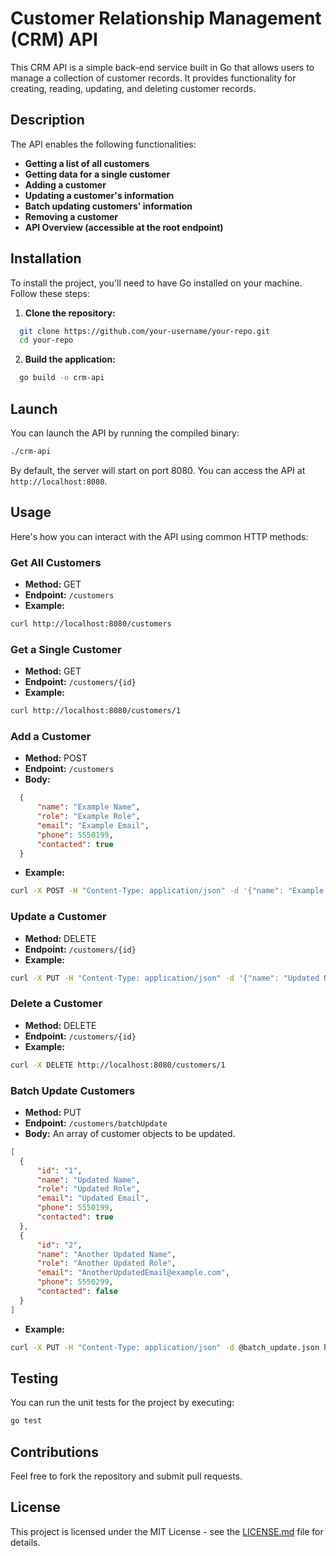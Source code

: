 # Customer Relationship Management (CRM) API

This CRM API is a simple back-end service built in Go that allows users to manage a collection of customer records. It provides functionality for creating, reading, updating, and deleting customer records.

## Description

The API enables the following functionalities:

- **Getting a list of all customers**
- **Getting data for a single customer**
- **Adding a customer**
- **Updating a customer's information**
- **Batch updating customers' information**
- **Removing a customer**
- **API Overview (accessible at the root endpoint)**


## Installation

To install the project, you'll need to have Go installed on your machine. Follow these steps:

1. **Clone the repository:**

 ```bash
   git clone https://github.com/your-username/your-repo.git
   cd your-repo
 ```

2. **Build the application:**

 ```bash
   go build -o crm-api
 ```

## Launch

You can launch the API by running the compiled binary:

```bash
./crm-api
```

By default, the server will start on port 8080. You can access the API at `http://localhost:8080`.

## Usage

Here's how you can interact with the API using common HTTP methods:

### Get All Customers

- **Method:** GET
- **Endpoint:** `/customers`
- **Example:**

```bash
curl http://localhost:8080/customers
```

### Get a Single Customer

- **Method:** GET
- **Endpoint:** `/customers/{id}`
- **Example:**

```bash
curl http://localhost:8080/customers/1
```
### Add a Customer

- **Method:** POST
- **Endpoint:** `/customers`
- **Body:**

```json
  {
      "name": "Example Name",
      "role": "Example Role",
      "email": "Example Email",
      "phone": 5550199,
      "contacted": true
  }
```
- **Example:**

```bash
curl -X POST -H "Content-Type: application/json" -d '{"name": "Example Name", "role": "Example Role", "email": "Example Email", "phone": 5550199, "contacted": true}' http://localhost:8080/customers
```
### Update a Customer

- **Method:** DELETE
- **Endpoint:** `/customers/{id}`
- **Example:**

```bash
curl -X PUT -H "Content-Type: application/json" -d '{"name": "Updated Name", "role": "Updated Role", "email": "Updated Email", "phone": 5550199, "contacted": true}' http://localhost:8080/customers/1
```

### Delete a Customer

- **Method:** DELETE
- **Endpoint:** `/customers/{id}`
- **Example:**

```bash
curl -X DELETE http://localhost:8080/customers/1
```

### Batch Update Customers

- **Method:** PUT
- **Endpoint:** `/customers/batchUpdate`
- **Body:** An array of customer objects to be updated.

```json
[
  {
      "id": "1",
      "name": "Updated Name",
      "role": "Updated Role",
      "email": "Updated Email",
      "phone": 5550199,
      "contacted": true
  },
  {
      "id": "2",
      "name": "Another Updated Name",
      "role": "Another Updated Role",
      "email": "AnotherUpdatedEmail@example.com",
      "phone": 5550299,
      "contacted": false
  }
]
```
- **Example:** 
```bash
curl -X PUT -H "Content-Type: application/json" -d @batch_update.json http://localhost:8080/customers/batchUpdate
```

## Testing

You can run the unit tests for the project by executing:

```bash
go test
```

## Contributions

Feel free to fork the repository and submit pull requests.

## License

This project is licensed under the MIT License - see the [LICENSE.md](LICENSE.md) file for details.
